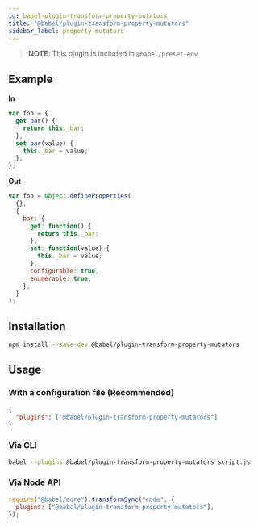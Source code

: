 ```yaml
---
id: babel-plugin-transform-property-mutators
title: "@babel/plugin-transform-property-mutators"
sidebar_label: property-mutators
---
```


> **NOTE**: This plugin is included in `@babel/preset-env`

## Example

**In**

```javascript
var foo = {
  get bar() {
    return this._bar;
  },
  set bar(value) {
    this._bar = value;
  },
};
```

**Out**

```javascript
var foo = Object.defineProperties(
  {},
  {
    bar: {
      get: function() {
        return this._bar;
      },
      set: function(value) {
        this._bar = value;
      },
      configurable: true,
      enumerable: true,
    },
  }
);
```

## Installation

```sh
npm install --save-dev @babel/plugin-transform-property-mutators
```

## Usage

### With a configuration file (Recommended)

```json
{
  "plugins": ["@babel/plugin-transform-property-mutators"]
}
```

### Via CLI

```sh
babel --plugins @babel/plugin-transform-property-mutators script.js
```

### Via Node API

```javascript
require("@babel/core").transformSync("code", {
  plugins: ["@babel/plugin-transform-property-mutators"],
});
```
